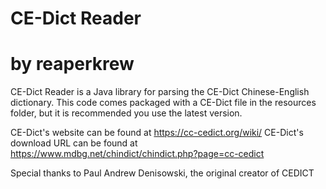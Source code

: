# CE-Dict Reader
# by reaperkrew

CE-Dict Reader is a Java library for parsing the CE-Dict Chinese-English dictionary. This code comes packaged with a CE-Dict file in the resources folder, but it is recommended you use the latest version.

CE-Dict's website can be found at https://cc-cedict.org/wiki/
CE-Dict's download URL can be found at https://www.mdbg.net/chindict/chindict.php?page=cc-cedict

Special thanks to Paul Andrew Denisowski, the original creator of CEDICT

